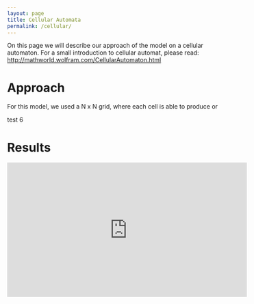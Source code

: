 ```yaml
---
layout: page
title: Cellular Automata
permalink: /cellular/
---
```


On this page we will describe our approach of the model on a cellular automaton. For a small introduction to cellular automat, please read: http://mathworld.wolfram.com/CellularAutomaton.html

# Approach

For this model, we used a N x N grid, where each cell is able to produce or

test 6

# Results

<iframe width="560" height="315" src="https://www.youtube.com/embed/lQolYLWnwS8" frameborder="0" allow="autoplay; encrypted-media" allowfullscreen></iframe>
